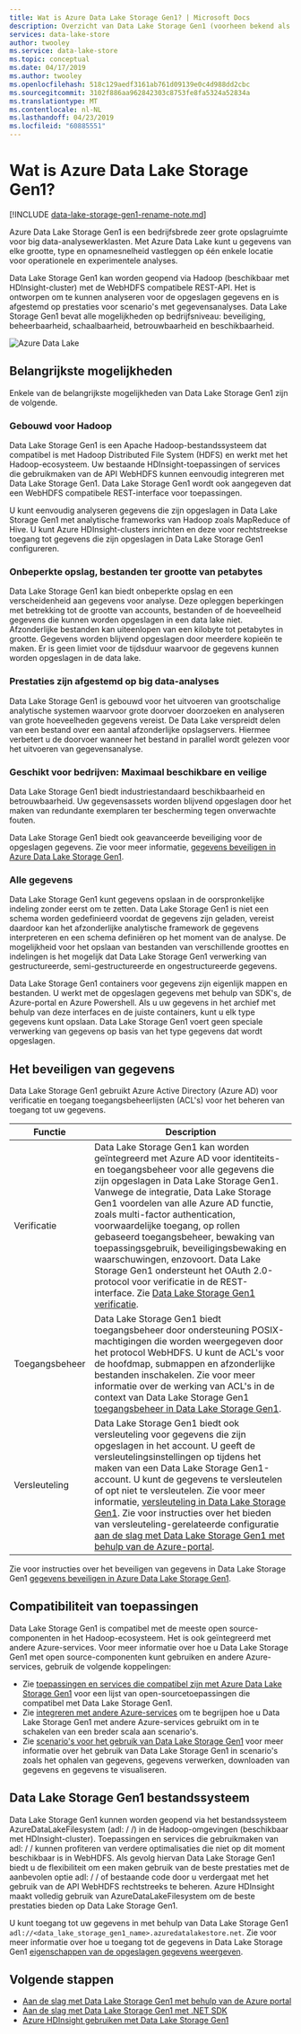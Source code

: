 ```yaml
---
title: Wat is Azure Data Lake Storage Gen1? | Microsoft Docs
description: Overzicht van Data Lake Storage Gen1 (voorheen bekend als Azure Data Lake Store) en de waarde die het biedt ten opzichte van andere gegevensarchieven
services: data-lake-store
author: twooley
ms.service: data-lake-store
ms.topic: conceptual
ms.date: 04/17/2019
ms.author: twooley
ms.openlocfilehash: 518c129aedf3161ab761d09139e0c4d988dd2cbc
ms.sourcegitcommit: 3102f886aa962842303c8753fe8fa5324a52834a
ms.translationtype: MT
ms.contentlocale: nl-NL
ms.lasthandoff: 04/23/2019
ms.locfileid: "60885551"
---
```

# <a name="what-is-azure-data-lake-storage-gen1"></a>Wat is Azure Data Lake Storage Gen1?

[!INCLUDE [data-lake-storage-gen1-rename-note.md](../../includes/data-lake-storage-gen1-rename-note.md)]

Azure Data Lake Storage Gen1 is een bedrijfsbrede zeer grote opslagruimte voor big data-analysewerklasten. Met Azure Data Lake kunt u gegevens van elke grootte, type en opnamesnelheid vastleggen op één enkele locatie voor operationele en experimentele analyses.

Data Lake Storage Gen1 kan worden geopend via Hadoop (beschikbaar met HDInsight-cluster) met de WebHDFS compatibele REST-API. Het is ontworpen om te kunnen analyseren voor de opgeslagen gegevens en is afgestemd op prestaties voor scenario's met gegevensanalyses. Data Lake Storage Gen1 bevat alle mogelijkheden op bedrijfsniveau: beveiliging, beheerbaarheid, schaalbaarheid, betrouwbaarheid en beschikbaarheid.

![Azure Data Lake](./media/data-lake-store-overview/data-lake-store-concept.png)

## <a name="key-capabilities"></a>Belangrijkste mogelijkheden

Enkele van de belangrijkste mogelijkheden van Data Lake Storage Gen1 zijn de volgende.

### <a name="built-for-hadoop"></a>Gebouwd voor Hadoop

Data Lake Storage Gen1 is een Apache Hadoop-bestandssysteem dat compatibel is met Hadoop Distributed File System (HDFS) en werkt met het Hadoop-ecosysteem. Uw bestaande HDInsight-toepassingen of services die gebruikmaken van de API WebHDFS kunnen eenvoudig integreren met Data Lake Storage Gen1. Data Lake Storage Gen1 wordt ook aangegeven dat een WebHDFS compatibele REST-interface voor toepassingen.

U kunt eenvoudig analyseren gegevens die zijn opgeslagen in Data Lake Storage Gen1 met analytische frameworks van Hadoop zoals MapReduce of Hive. U kunt Azure HDInsight-clusters inrichten en deze voor rechtstreekse toegang tot gegevens die zijn opgeslagen in Data Lake Storage Gen1 configureren.

### <a name="unlimited-storage-petabyte-files"></a>Onbeperkte opslag, bestanden ter grootte van petabytes

Data Lake Storage Gen1 kan biedt onbeperkte opslag en een verscheidenheid aan gegevens voor analyse. Deze opleggen beperkingen met betrekking tot de grootte van accounts, bestanden of de hoeveelheid gegevens die kunnen worden opgeslagen in een data lake niet. Afzonderlijke bestanden kan uiteenlopen van een kilobyte tot petabytes in grootte. Gegevens worden blijvend opgeslagen door meerdere kopieën te maken. Er is geen limiet voor de tijdsduur waarvoor de gegevens kunnen worden opgeslagen in de data lake.

### <a name="performance-tuned-for-big-data-analytics"></a>Prestaties zijn afgestemd op big data-analyses

Data Lake Storage Gen1 is gebouwd voor het uitvoeren van grootschalige analytische systemen waarvoor grote doorvoer doorzoeken en analyseren van grote hoeveelheden gegevens vereist. De Data Lake verspreidt delen van een bestand over een aantal afzonderlijke opslagservers. Hiermee verbetert u de doorvoer wanneer het bestand in parallel wordt gelezen voor het uitvoeren van gegevensanalyse.

### <a name="enterprise-ready-highly-available-and-secure"></a>Geschikt voor bedrijven: Maximaal beschikbare en veilige

Data Lake Storage Gen1 biedt industriestandaard beschikbaarheid en betrouwbaarheid. Uw gegevensassets worden blijvend opgeslagen door het maken van redundante exemplaren ter bescherming tegen onverwachte fouten.

Data Lake Storage Gen1 biedt ook geavanceerde beveiliging voor de opgeslagen gegevens. Zie voor meer informatie, [gegevens beveiligen in Azure Data Lake Storage Gen1](#DataLakeStoreSecurity).

### <a name="all-data"></a>Alle gegevens

Data Lake Storage Gen1 kunt gegevens opslaan in de oorspronkelijke indeling zonder eerst om te zetten. Data Lake Storage Gen1 is niet een schema worden gedefinieerd voordat de gegevens zijn geladen, vereist daardoor kan het afzonderlijke analytische framework de gegevens interpreteren en een schema definiëren op het moment van de analyse. De mogelijkheid voor het opslaan van bestanden van verschillende groottes en indelingen is het mogelijk dat Data Lake Storage Gen1 verwerking van gestructureerde, semi-gestructureerde en ongestructureerde gegevens.

Data Lake Storage Gen1 containers voor gegevens zijn eigenlijk mappen en bestanden. U werkt met de opgeslagen gegevens met behulp van SDK's, de Azure-portal en Azure Powershell. Als u uw gegevens in het archief met behulp van deze interfaces en de juiste containers, kunt u elk type gegevens kunt opslaan. Data Lake Storage Gen1 voert geen speciale verwerking van gegevens op basis van het type gegevens dat wordt opgeslagen.

## <a name="DataLakeStoreSecurity"></a>Het beveiligen van gegevens

Data Lake Storage Gen1 gebruikt Azure Active Directory (Azure AD) voor verificatie en toegang toegangsbeheerlijsten (ACL's) voor het beheren van toegang tot uw gegevens.

| Functie | Description |
| --- | --- |
| Verificatie |Data Lake Storage Gen1 kan worden geïntegreerd met Azure AD voor identiteits-en toegangsbeheer voor alle gegevens die zijn opgeslagen in Data Lake Storage Gen1. Vanwege de integratie, Data Lake Storage Gen1 voordelen van alle Azure AD functie, zoals multi-factor authentication, voorwaardelijke toegang, op rollen gebaseerd toegangsbeheer, bewaking van toepassingsgebruik, beveiligingsbewaking en waarschuwingen, enzovoort. Data Lake Storage Gen1 ondersteunt het OAuth 2.0-protocol voor verificatie in de REST-interface. Zie [Data Lake Storage Gen1 verificatie](data-lakes-store-authentication-using-azure-active-directory.md).|
| Toegangsbeheer |Data Lake Storage Gen1 biedt toegangsbeheer door ondersteuning POSIX-machtigingen die worden weergegeven door het protocol WebHDFS. U kunt de ACL's voor de hoofdmap, submappen en afzonderlijke bestanden inschakelen. Zie voor meer informatie over de werking van ACL's in de context van Data Lake Storage Gen1 [toegangsbeheer in Data Lake Storage Gen1](data-lake-store-access-control.md). |
| Versleuteling |Data Lake Storage Gen1 biedt ook versleuteling voor gegevens die zijn opgeslagen in het account. U geeft de versleutelingsinstellingen op tijdens het maken van een Data Lake Storage Gen1-account. U kunt de gegevens te versleutelen of opt niet te versleutelen. Zie voor meer informatie, [versleuteling in Data Lake Storage Gen1](data-lake-store-encryption.md). Zie voor instructies over het bieden van versleuteling-gerelateerde configuratie [aan de slag met Data Lake Storage Gen1 met behulp van de Azure-portal](data-lake-store-get-started-portal.md). |

Zie voor instructies over het beveiligen van gegevens in Data Lake Storage Gen1 [gegevens beveiligen in Azure Data Lake Storage Gen1](data-lake-store-secure-data.md).

## <a name="application-compatibility"></a>Compatibiliteit van toepassingen

Data Lake Storage Gen1 is compatibel met de meeste open source-componenten in het Hadoop-ecosysteem. Het is ook geïntegreerd met andere Azure-services. Voor meer informatie over hoe u Data Lake Storage Gen1 met open source-componenten kunt gebruiken en andere Azure-services, gebruik de volgende koppelingen:

- Zie [toepassingen en services die compatibel zijn met Azure Data Lake Storage Gen1](data-lake-store-compatible-oss-other-applications.md) voor een lijst van open-sourcetoepassingen die compatibel met Data Lake Storage Gen1.
- Zie [integreren met andere Azure-services](data-lake-store-integrate-with-other-services.md) om te begrijpen hoe u Data Lake Storage Gen1 met andere Azure-services gebruikt om in te schakelen van een breder scala aan scenario's.
- Zie [scenario's voor het gebruik van Data Lake Storage Gen1](data-lake-store-data-scenarios.md) voor meer informatie over het gebruik van Data Lake Storage Gen1 in scenario's zoals het ophalen van gegevens, gegevens verwerken, downloaden van gegevens en gegevens te visualiseren.

## <a name="data-lake-storage-gen1-file-system"></a>Data Lake Storage Gen1 bestandssysteem

Data Lake Storage Gen1 kunnen worden geopend via het bestandssysteem AzureDataLakeFilesystem (adl: / /) in de Hadoop-omgevingen (beschikbaar met HDInsight-cluster). Toepassingen en services die gebruikmaken van adl: / / kunnen profiteren van verdere optimalisaties die niet op dit moment beschikbaar is in WebHDFS. Als gevolg hiervan Data Lake Storage Gen1 biedt u de flexibiliteit om een maken gebruik van de beste prestaties met de aanbevolen optie adl: / / of bestaande code door u verdergaat met het gebruik van de API WebHDFS rechtstreeks te beheren. Azure HDInsight maakt volledig gebruik van AzureDataLakeFilesystem om de beste prestaties bieden op Data Lake Storage Gen1.

U kunt toegang tot uw gegevens in met behulp van Data Lake Storage Gen1 `adl://<data_lake_storage_gen1_name>.azuredatalakestore.net`. Zie voor meer informatie over hoe u toegang tot de gegevens in Data Lake Storage Gen1 [eigenschappen van de opgeslagen gegevens weergeven](data-lake-store-get-started-portal.md#properties).

## <a name="next-steps"></a>Volgende stappen

- [Aan de slag met Data Lake Storage Gen1 met behulp van de Azure portal](data-lake-store-get-started-portal.md)
- [Aan de slag met Data Lake Storage Gen1 met .NET SDK](data-lake-store-get-started-net-sdk.md)
- [Azure HDInsight gebruiken met Data Lake Storage Gen1](data-lake-store-hdinsight-hadoop-use-portal.md)